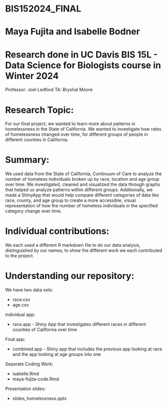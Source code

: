 # BIS152024_FINAL

# Maya Fujita and Isabelle Bodner

# Research done in UC Davis BIS 15L - Data Science for Biologists course in Winter 2024
Professor: Joel Ledford
TA: Bryshal Moore

# Research Topic:

For our final project, we wanted to learn more about patterns in homelessness in the State of California. We wanted to investigate how rates of homelessness changed over time, for different groups of people in different counties in California.

# Summary:

We used data from the State of California, Continuum of Care to analyze the number of homeless individuals broken up by race, location and age group over time. We investigated, cleaned and visualized the  data through graphs that helped us analyze patterns within different groups. Additionally, we made a ShinyApp that would help compare different categories of data like race, county, and age group to create a more accessible, visual representation of how the number of homeless individuals in the specified category change over time. 

# Individual contributions:

We each used a different R markdown file to do our data analysis, distinguished by our names, to show the different work we each contributed to the project.

# Understanding our repository:

We have two data sets: 

* race.csv
* age.csv

individual app: 

* race.app - Shiny App that investigates different races in different counties of California over time

Final app: 

* combined.app - Shiny app that includes the previous app looking at race and the app looking at age groups into one

Seperate Coding Work: 

* isabelle.Rmd
* maya-fujita-code.Rmd

Presentation slides: 

* slides_homelessness.pptx
